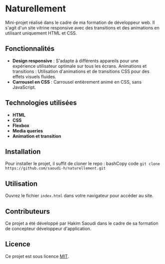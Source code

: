# Naturellement
Mini-projet réalisé dans le cadre de ma formation de développeur web. Il s'agit d'un site vitrine responsive avec des transitions et des animations en utilisant uniquement HTML et CSS.
## Fonctionnalités
- **Design responsive** : S'adapte à différents appareils pour une expérience utilisateur optimale sur tous les écrans.
Animations et transitions : Utilisation d'animations et de transitions CSS pour des effets visuels fluides.
- **Carrousel en CSS** : Carrousel entièrement animé en CSS, sans JavaScript.
## Technologies utilisées
- **HTML**
- **CSS**
- **Flexbox**
- **Media queries**
- **Animation et transition**
## Installation
Pour installer le projet, il suffit de cloner le repo :
bashCopy code
`git clone https://github.com/saoudi-h/naturellement.git`
## Utilisation
Ouvrez le fichier `index.html` dans votre navigateur pour accéder au site.
## Contributeurs
Ce projet a été développé par Hakim Saoudi dans le cadre de sa formation de concepteur développeur d'application.
## Licence
Ce projet est sous licence [MIT](https://opensource.org/licenses/MIT).
